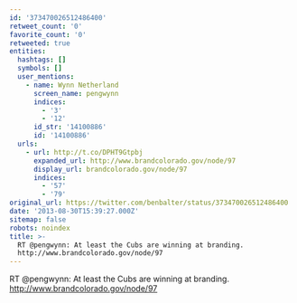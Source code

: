 ```yaml
---
id: '373470026512486400'
retweet_count: '0'
favorite_count: '0'
retweeted: true
entities:
  hashtags: []
  symbols: []
  user_mentions:
    - name: Wynn Netherland
      screen_name: pengwynn
      indices:
        - '3'
        - '12'
      id_str: '14100886'
      id: '14100886'
  urls:
    - url: http://t.co/DPHT9Gtpbj
      expanded_url: http://www.brandcolorado.gov/node/97
      display_url: brandcolorado.gov/node/97
      indices:
        - '57'
        - '79'
original_url: https://twitter.com/benbalter/status/373470026512486400
date: '2013-08-30T15:39:27.000Z'
sitemap: false
robots: noindex
title: >-
  RT @pengwynn: At least the Cubs are winning at branding.
  http://www.brandcolorado.gov/node/97
---
```


RT @pengwynn: At least the Cubs are winning at branding. http://www.brandcolorado.gov/node/97